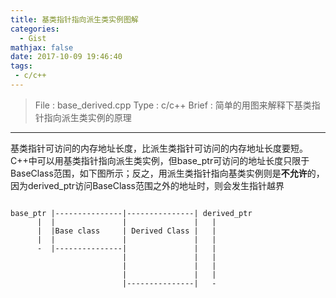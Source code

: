 ```yaml
---
title: 基类指针指向派生类实例图解
categories:
  - Gist
mathjax: false
date: 2017-10-09 19:46:40
tags:
 - c/c++
---
```


> File : base_derived.cpp
> Type : c/c++
> Brief : 简单的用图来解释下基类指针指向派生类实例的原理

<!-- more -->

---

基类指针可访问的内存地址长度，比派生类指针可访问的内存地址长度要短。
C++中可以用基类指针指向派生类实例，但base_ptr可访问的地址长度只限于BaseClass范围，如下图所示；反之，用派生类指针指向基类实例则是**不允许**的，因为derived_ptr访问BaseClass范围之外的地址时，则会发生指针越界

```

base_ptr |---------------|---------------| derived_ptr
      |  |               |               |   |
      |  |Base class     | Derived Class |   |
      |  |               |               |   |
      -  |---------------|               |   |
                         |               |   |
                         |               |   |
                         |               |   |
                         |---------------|   -

```
